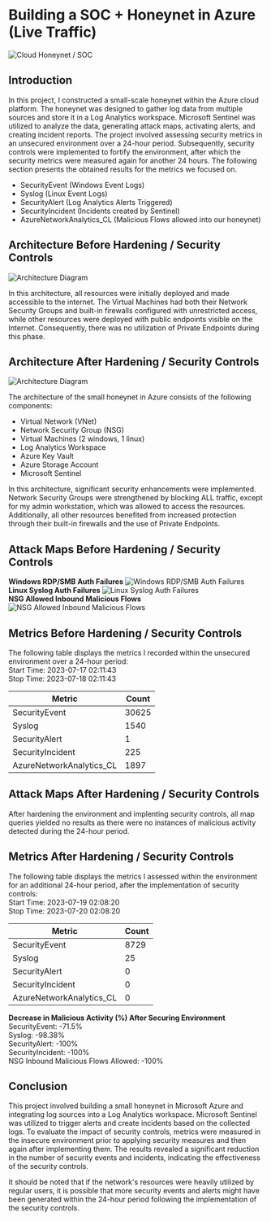 # Building a SOC + Honeynet in Azure (Live Traffic)
![Cloud Honeynet / SOC](https://i.imgur.com/ZWxe03e.jpg)

## Introduction

In this project, I constructed a small-scale honeynet within the Azure cloud platform. The honeynet was designed to gather log data from multiple sources and store it in a Log Analytics workspace. Microsoft Sentinel was utilized to analyze the data, generating attack maps, activating alerts, and creating incident reports. The project involved assessing security metrics in an unsecured environment over a 24-hour period. Subsequently, security controls were implemented to fortify the environment, after which the security metrics were measured again for another 24 hours. The following section presents the obtained results for the metrics we focused on.

- SecurityEvent (Windows Event Logs)
- Syslog (Linux Event Logs)
- SecurityAlert (Log Analytics Alerts Triggered)
- SecurityIncident (Incidents created by Sentinel)
- AzureNetworkAnalytics_CL (Malicious Flows allowed into our honeynet)

## Architecture Before Hardening / Security Controls
![Architecture Diagram](https://i.imgur.com/aBDwnKb.jpg)

In this architecture, all resources were initially deployed and made accessible to the internet. The Virtual Machines had both their Network Security Groups and built-in firewalls configured with unrestricted access, while other resources were deployed with public endpoints visible on the Internet. Consequently, there was no utilization of Private Endpoints during this phase.

## Architecture After Hardening / Security Controls
![Architecture Diagram](https://i.imgur.com/YQNa9Pp.jpg)

The architecture of the small honeynet in Azure consists of the following components:

- Virtual Network (VNet)
- Network Security Group (NSG)
- Virtual Machines (2 windows, 1 linux)
- Log Analytics Workspace
- Azure Key Vault
- Azure Storage Account
- Microsoft Sentinel

In this architecture, significant security enhancements were implemented. Network Security Groups were strengthened by blocking ALL traffic, except for my admin workstation, which was allowed to access the resources. Additionally, all other resources benefited from increased protection through their built-in firewalls and the use of Private Endpoints.

## Attack Maps Before Hardening / Security Controls
<b>Windows RDP/SMB Auth Failures</b>
![Windows RDP/SMB Auth Failures](https://i.imgur.com/W8Ka3N1.jpg)<br>
<b>Linux Syslog Auth Failures</b>
![Linux Syslog Auth Failures](https://i.imgur.com/M29LpCp.jpg)<br>
<b>NSG Allowed Inbound Malicious Flows</b>
![NSG Allowed Inbound Malicious Flows](https://i.imgur.com/zjd23xz.jpg)<br>

## Metrics Before Hardening / Security Controls

The following table displays the metrics I recorded within the unsecured environment over a 24-hour period:<br>
Start Time: 2023-07-17 02:11:43<br>
Stop Time: 2023-07-18 02:11:43

| Metric                   | Count
| ------------------------ | -----
| SecurityEvent            | 30625
| Syslog                   | 1540
| SecurityAlert            | 1
| SecurityIncident         | 225
| AzureNetworkAnalytics_CL | 1897

## Attack Maps After Hardening / Security Controls

After hardening the environment and implenting security controls, all map queries yielded no results as there were no instances of malicious activity detected during the 24-hour period.

## Metrics After Hardening / Security Controls


The following table displays the metrics I assessed within the environment for an additional 24-hour period, after the implementation of security controls:<br>
Start Time: 2023-07-19 02:08:20<br>
Stop Time:	2023-07-20 02:08:20

| Metric                   | Count
| ------------------------ | -----
| SecurityEvent            | 8729
| Syslog                   | 25
| SecurityAlert            | 0
| SecurityIncident         | 0
| AzureNetworkAnalytics_CL | 0

<b>Decrease in Malicious Activity (%) After Securing Environment</b><br>
SecurityEvent: -71.5%<br>
Syslog: -98.38%<br>
SecurityAlert: -100%<br>
SecurityIncident: -100%<br>
NSG Inbound Malicious Flows Allowed: -100%

## Conclusion

This project involved building a small honeynet in Microsoft Azure and integrating log sources into a Log Analytics workspace. Microsoft Sentinel was utilized to trigger alerts and create incidents based on the collected logs. To evaluate the impact of security controls, metrics were measured in the insecure environment prior to applying security measures and then again after implementing them. The results revealed a significant reduction in the number of security events and incidents, indicating the effectiveness of the security controls.

It should be noted that if the network's resources were heavily utilized by regular users, it is possible that more security events and alerts might have been generated within the 24-hour period following the implementation of the security controls.
